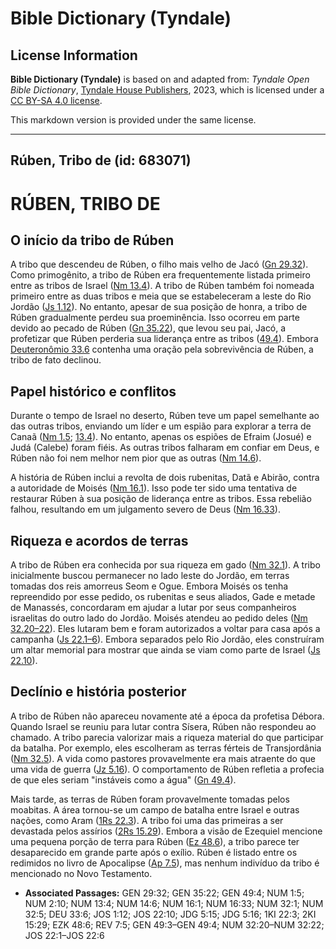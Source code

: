 # Bible Dictionary (Tyndale)

## License Information

**Bible Dictionary (Tyndale)** is based on and adapted from: _Tyndale Open Bible Dictionary_, [Tyndale House Publishers](https://tyndaleopenresources.com/), 2023, which is licensed under a [CC BY-SA 4.0 license](https://creativecommons.org/licenses/by-sa/4.0/legalcode.en).

This markdown version is provided under the same license.



--------------------------------

## Rúben, Tribo de (id: 683071)

RÚBEN, TRIBO DE
===============

O início da tribo de Rúben
--------------------------

A tribo que descendeu de Rúben, o filho mais velho de Jacó ([Gn 29\.32](https://ref.ly/Gen29:32)). Como primogênito, a tribo de Rúben era frequentemente listada primeiro entre as tribos de Israel ([Nm 13\.4](https://ref.ly/Num13:4)). A tribo de Rúben também foi nomeada primeiro entre as duas tribos e meia que se estabeleceram a leste do Rio Jordão ([Js 1\.12](https://ref.ly/Josh1:12)). No entanto, apesar de sua posição de honra, a tribo de Rúben gradualmente perdeu sua proeminência. Isso ocorreu em parte devido ao pecado de Rúben ([Gn 35\.22](https://ref.ly/Gen35:22)), que levou seu pai, Jacó, a profetizar que Rúben perderia sua liderança entre as tribos ([49\.4](https://ref.ly/Gen49:4)). Embora [Deuteronômio 33\.6](https://ref.ly/Deut33:6) contenha uma oração pela sobrevivência de Rúben, a tribo de fato declinou.

Papel histórico e conflitos
---------------------------

Durante o tempo de Israel no deserto, Rúben teve um papel semelhante ao das outras tribos, enviando um líder e um espião para explorar a terra de Canaã ([Nm 1\.5](https://ref.ly/Num1:5); [13\.4](https://ref.ly/Num13:4)). No entanto, apenas os espiões de Efraim (Josué) e Judá (Calebe) foram fiéis. As outras tribos falharam em confiar em Deus, e Rúben não foi nem melhor nem pior que as outras ([Nm 14\.6](https://ref.ly/Num14:6)).

A história de Rúben inclui a revolta de dois rubenitas, Datã e Abirão, contra a autoridade de Moisés ([Nm 16\.1](https://ref.ly/Num16:1)). Isso pode ter sido uma tentativa de restaurar Rúben à sua posição de liderança entre as tribos. Essa rebelião falhou, resultando em um julgamento severo de Deus ([Nm 16\.33](https://ref.ly/Num16:33)).

Riqueza e acordos de terras
---------------------------

A tribo de Rúben era conhecida por sua riqueza em gado ([Nm 32\.1](https://ref.ly/Num32:1)). A tribo inicialmente buscou permanecer no lado leste do Jordão, em terras tomadas dos reis amorreus Seom e Ogue. Embora Moisés os tenha repreendido por esse pedido, os rubenitas e seus aliados, Gade e metade de Manassés, concordaram em ajudar a lutar por seus companheiros israelitas do outro lado do Jordão. Moisés atendeu ao pedido deles ([Nm 32\.20–22](https://ref.ly/Num32:20-Num32:22)). Eles lutaram bem e foram autorizados a voltar para casa após a campanha ([Js 22\.1–6](https://ref.ly/Josh22:1-Josh22:6)). Embora separados pelo Rio Jordão, eles construíram um altar memorial para mostrar que ainda se viam como parte de Israel ([Js 22\.10](https://ref.ly/Josh22:10)).

Declínio e história posterior
-----------------------------

A tribo de Rúben não apareceu novamente até a época da profetisa Débora. Quando Israel se reuniu para lutar contra Sísera, Rúben não respondeu ao chamado. A tribo parecia valorizar mais a riqueza material do que participar da batalha. Por exemplo, eles escolheram as terras férteis de Transjordânia ([Nm 32\.5](https://ref.ly/Num32:5)). A vida como pastores provavelmente era mais atraente do que uma vida de guerra ([Jz 5\.16](https://ref.ly/Judg5:16)). O comportamento de Rúben refletia a profecia de que eles seriam "instáveis como a água" ([Gn 49\.4](https://ref.ly/Gen49:4)).

Mais tarde, as terras de Rúben foram provavelmente tomadas pelos moabitas. A área tornou\-se um campo de batalha entre Israel e outras nações, como Aram ([1Rs 22\.3](https://ref.ly/1Kgs22:3)). A tribo foi uma das primeiras a ser devastada pelos assírios ([2Rs 15\.29](https://ref.ly/2Kgs15:29)). Embora a visão de Ezequiel mencione uma pequena porção de terra para Rúben ([Ez 48\.6](https://ref.ly/Ezek48:6)), a tribo parece ter desaparecido em grande parte após o exílio. Rúben é listado entre os redimidos no livro de Apocalipse ([Ap 7\.5](https://ref.ly/Rev7:5)), mas nenhum indivíduo da tribo é mencionado no Novo Testamento.

* **Associated Passages:** GEN 29:32; GEN 35:22; GEN 49:4; NUM 1:5; NUM 2:10; NUM 13:4; NUM 14:6; NUM 16:1; NUM 16:33; NUM 32:1; NUM 32:5; DEU 33:6; JOS 1:12; JOS 22:10; JDG 5:15; JDG 5:16; 1KI 22:3; 2KI 15:29; EZK 48:6; REV 7:5; GEN 49:3–GEN 49:4; NUM 32:20–NUM 32:22; JOS 22:1–JOS 22:6

